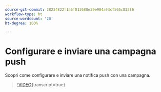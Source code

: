 ```yaml
---
source-git-commit: 28234822f1a5f813688e39e904a93cf565c832f6
workflow-type: ht
source-wordcount: '20'
ht-degree: 100%

---
```

# Configurare e inviare una campagna push

Scopri come configurare e inviare una notifica push con una campagna. 

>[!VIDEO](https://video.tv.adobe.com/v/3422017/?learn=on){transcript=true}
